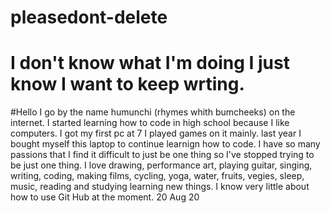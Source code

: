 # pleasedont-delete
# I don't know what I'm doing I just know I want to keep wrting.
#Hello I go by the name humunchi (rhymes whith bumcheeks) on the internet. I started learning how to code in high school because I like computers. I got my first pc at 7 I played games on it mainly. last year I bought myself this laptop to continue learnign how to code. I have so many passions that I find it difficult to just be one thing so I've stopped trying to be just one thing. I love drawing, performance art, playing guitar, singing, writing, coding, making films, cycling, yoga, water, fruits, vegies, sleep, music, reading and studying learning new things. I know very little about how to use Git Hub at the moment. 20 Aug 20

